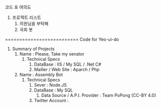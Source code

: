 코드 포 여의도

1. 프로젝트 리스트
	1. 의원님을 부탁해
	2. 국회 봇 
	
==========================
Code for Yeo-ui-do

1. Summary of Projects
	1. Name : Please, Take my senator
		1. Technical Specs
			1. DataBase : IIS / My SQL / .Net C#
			2. Mailler / Web Site : Aparch / Php
	2. Name : Assembly Bot
		1. Technical Specs
			1. Sever : Node.JS
			2. DataBase : My SQL
				1. Data Source / A.P.I. Provider : Team PoPong (CC-BY 4.0)
			3. Twitter Account : 

